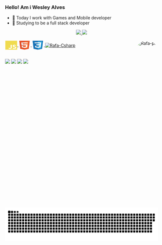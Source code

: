 ### Hello! Am i Wesley Alves


- 🔭 Today I work with Games and Mobile developer
- 🌱 Studying to be a full stack developer
 
<div align="center">
  <a href="https://github.com/wesley44354">
  <img height="190em" src="https://github-readme-stats.vercel.app/api?username=wesley44354&show_icons=true&theme=dark&include_all_commits=true&count_private=true"/>
  <img height="140em" src="https://github-readme-stats.vercel.app/api/top-langs/?username=wesley44354&layout=compact&langs_count=7&theme=dark"/>
</div>
<div style="display: inline_block"><br>
  <img align="center" alt="Rafa-Js" height="30" width="40" src="https://raw.githubusercontent.com/devicons/devicon/master/icons/javascript/javascript-plain.svg">
  <img align="center" alt="Rafa-HTML" height="30" width="40" src="https://raw.githubusercontent.com/devicons/devicon/master/icons/html5/html5-original.svg">
  <img align="center" alt="Rafa-CSS" height="30" width="40" src="https://raw.githubusercontent.com/devicons/devicon/master/icons/css3/css3-original.svg">
  <img align="center" alt="Rafa-Csharp" height="30" width="40" src="https://upload.wikimedia.org/wikipedia/commons/thumb/a/a7/React-icon.svg/539px-React-icon.svg.png">
  <img align="right" alt="Rafa-pic" height="550" style="border-radius:50px;" src="https://media0.giphy.com/media/l2QDRkQtiuugmBHQ4/giphy.gif?cid=ecf05e47ba2qlq78pr3twrztbpm2g0wq76lfg7ufenhv9kpr&rid=giphy.gif&ct=g">
</div>
  
  ##
 
<div> 
  <a href="https://www.youtube.com/channel/UCcRZWHiVfzA6uArt9S7gGgg"  target="_blank" rel="external"><img src="https://img.shields.io/badge/YouTube-FF0000?style=for-the-badge&logo=youtube&logoColor=white" target="_blank"></a>
  <a href="https://www.instagram.com/wesley_alves_4444" target="_blank" rel="external"><img src="https://img.shields.io/badge/-Instagram-%23E4405F?style=for-the-badge&logo=instagram&logoColor=white" target="_blank"></a>
 <!--<a href="https://discord.gg/pDbY76q8Qf" target="_blank"><img src="https://img.shields.io/badge/Discord-7289DA?style=for-the-badge&logo=discord&logoColor=white" target="_blank"></a>-->
  <a href = "mailto:wesleyalvesdeveloper@gmail.com"><img src="https://img.shields.io/badge/-Gmail-%23333?style=for-the-badge&logo=gmail&logoColor=white" target="_blank" rel="external"></a>
  <a href="https://www.linkedin.com/in/wesley-alves-4b3834214/" target="_blank" rel="external"><img src="https://img.shields.io/badge/-LinkedIn-%230077B5?style=for-the-badge&logo=linkedin&logoColor=white" target="_blank"></a> 
 
  ![Snake animation](https://github.com/wesley44354/wesley44354/blob/output/github-contribution-grid-snake.svg)
 
</div>
